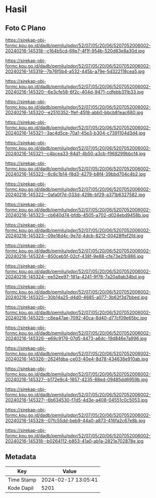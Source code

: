 # Hasil

## Foto C Plano

https://sirekap-obj-formc.kpu.go.id/dadb/pemilu/pdpr/52/07/05/20/06/5207052006002-20240216-145318--c164b5cd-69e7-4f1f-954b-520d83e8a30d.jpg

https://sirekap-obj-formc.kpu.go.id/dadb/pemilu/pdpr/52/07/05/20/06/5207052006002-20240216-145319--7b76f5b4-a532-445b-a79e-5d322118cea5.jpg

https://sirekap-obj-formc.kpu.go.id/dadb/pemilu/pdpr/52/07/05/20/06/5207052006002-20240216-145320--6e3cfe58-6f2c-404d-9471-cdfebb311b33.jpg

https://sirekap-obj-formc.kpu.go.id/dadb/pemilu/pdpr/52/07/05/20/06/5207052006002-20240216-145320--e2510352-1fef-45f8-abb0-bbcb81eac680.jpg

https://sirekap-obj-formc.kpu.go.id/dadb/pemilu/pdpr/52/07/05/20/06/5207052006002-20240216-145321--3ac4d5ce-70a1-45e3-b304-c7391104d3d4.jpg

https://sirekap-obj-formc.kpu.go.id/dadb/pemilu/pdpr/52/07/05/20/06/5207052006002-20240216-145321--c4bcea33-84d1-4b50-a3cb-f968299bbcf4.jpg

https://sirekap-obj-formc.kpu.go.id/dadb/pemilu/pdpr/52/07/05/20/06/5207052006002-20240216-145322--6c8c1b14-f8d3-4279-b8f4-39bbd704c4b2.jpg

https://sirekap-obj-formc.kpu.go.id/dadb/pemilu/pdpr/52/07/05/20/06/5207052006002-20240216-145322--0afa0f7d-033d-429b-bf29-a371b6327582.jpg

https://sirekap-obj-formc.kpu.go.id/dadb/pemilu/pdpr/52/07/05/20/06/5207052006002-20240216-145323--cb640d74-bfdb-4505-a702-d024ebd9458b.jpg

https://sirekap-obj-formc.kpu.go.id/dadb/pemilu/pdpr/52/07/05/20/06/5207052006002-20240216-145323--09e18d4c-9e7d-4dcb-8212-00428ffef2fd.jpg

https://sirekap-obj-formc.kpu.go.id/dadb/pemilu/pdpr/52/07/05/20/06/5207052006002-20240216-145324--850ceb5f-02cf-438f-9e88-cfe73e2fb986.jpg

https://sirekap-obj-formc.kpu.go.id/dadb/pemilu/pdpr/52/07/05/20/06/5207052006002-20240216-145324--ee52ee97-181a-4241-9f76-7a20a9ab34bd.jpg

https://sirekap-obj-formc.kpu.go.id/dadb/pemilu/pdpr/52/07/05/20/06/5207052006002-20240216-145325--30b14a25-d4d0-4685-a077-3b62f3d7bbed.jpg

https://sirekap-obj-formc.kpu.go.id/dadb/pemilu/pdpr/52/07/05/20/06/5207052006002-20240216-145325--c8ea47ae-7092-40ca-8d40-d77cf09e65bc.jpg

https://sirekap-obj-formc.kpu.go.id/dadb/pemilu/pdpr/52/07/05/20/06/5207052006002-20240216-145326--e69c9176-07d5-4473-a6dc-19d846e7a996.jpg

https://sirekap-obj-formc.kpu.go.id/dadb/pemilu/pdpr/52/07/05/20/06/5207052006002-20240216-145326--2624fdba-ce03-40e4-8d78-434636e910ab.jpg

https://sirekap-obj-formc.kpu.go.id/dadb/pemilu/pdpr/52/07/05/20/06/5207052006002-20240216-145327--b172e9c4-1657-4235-88ed-09485dd6959b.jpg

https://sirekap-obj-formc.kpu.go.id/dadb/pemilu/pdpr/52/07/05/20/06/5207052006002-20240216-145327--6b634530-f7d5-4d3e-a408-04551c0c5053.jpg

https://sirekap-obj-formc.kpu.go.id/dadb/pemilu/pdpr/52/07/05/20/06/5207052006002-20240216-145328--07fc55dd-beb9-44a0-a873-416fa2c67e8b.jpg

https://sirekap-obj-formc.kpu.go.id/dadb/pemilu/pdpr/52/07/05/20/06/5207052006002-20240216-145318--b0264112-b853-41a0-ab1a-2821e702878e.jpg


## Metadata

| Key        | Value               |
| ---------- | ------------------- |
| Time Stamp | 2024-02-17 13:05:41 |
| Kode Dapil | 5201                |



